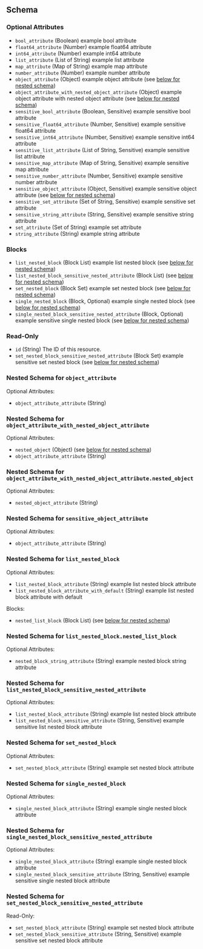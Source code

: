 ## Schema

### Optional Attributes

- `bool_attribute` (Boolean) example bool attribute
- `float64_attribute` (Number) example float64 attribute
- `int64_attribute` (Number) example int64 attribute
- `list_attribute` (List of String) example list attribute
- `map_attribute` (Map of String) example map attribute
- `number_attribute` (Number) example number attribute
- `object_attribute` (Object) example object attribute (see [below for nested schema](#nestedatt--object_attribute))
- `object_attribute_with_nested_object_attribute` (Object) example object attribute with nested object attribute (see [below for nested schema](#nestedatt--object_attribute_with_nested_object_attribute))
- `sensitive_bool_attribute` (Boolean, Sensitive) example sensitive bool attribute
- `sensitive_float64_attribute` (Number, Sensitive) example sensitive float64 attribute
- `sensitive_int64_attribute` (Number, Sensitive) example sensitive int64 attribute
- `sensitive_list_attribute` (List of String, Sensitive) example sensitive list attribute
- `sensitive_map_attribute` (Map of String, Sensitive) example sensitive map attribute
- `sensitive_number_attribute` (Number, Sensitive) example sensitive number attribute
- `sensitive_object_attribute` (Object, Sensitive) example sensitive object attribute (see [below for nested schema](#nestedatt--sensitive_object_attribute))
- `sensitive_set_attribute` (Set of String, Sensitive) example sensitive set attribute
- `sensitive_string_attribute` (String, Sensitive) example sensitive string attribute
- `set_attribute` (Set of String) example set attribute
- `string_attribute` (String) example string attribute

### Blocks

- `list_nested_block` (Block List) example list nested block (see [below for nested schema](#nestedblock--list_nested_block))
- `list_nested_block_sensitive_nested_attribute` (Block List) (see [below for nested schema](#nestedblock--list_nested_block_sensitive_nested_attribute))
- `set_nested_block` (Block Set) example set nested block (see [below for nested schema](#nestedblock--set_nested_block))
- `single_nested_block` (Block, Optional) example single nested block (see [below for nested schema](#nestedblock--single_nested_block))
- `single_nested_block_sensitive_nested_attribute` (Block, Optional) example sensitive single nested block (see [below for nested schema](#nestedblock--single_nested_block_sensitive_nested_attribute))

### Read-Only

- `id` (String) The ID of this resource.
- `set_nested_block_sensitive_nested_attribute` (Block Set) example sensitive set nested block (see [below for nested schema](#nestedblock--set_nested_block_sensitive_nested_attribute))

<a id="nestedatt--object_attribute"></a>
### Nested Schema for `object_attribute`

Optional Attributes:

- `object_attribute_attribute` (String)


<a id="nestedatt--object_attribute_with_nested_object_attribute"></a>
### Nested Schema for `object_attribute_with_nested_object_attribute`

Optional Attributes:

- `nested_object` (Object) (see [below for nested schema](#nestedobjatt--object_attribute_with_nested_object_attribute--nested_object))
- `object_attribute_attribute` (String)

<a id="nestedobjatt--object_attribute_with_nested_object_attribute--nested_object"></a>
### Nested Schema for `object_attribute_with_nested_object_attribute.nested_object`

Optional Attributes:

- `nested_object_attribute` (String)



<a id="nestedatt--sensitive_object_attribute"></a>
### Nested Schema for `sensitive_object_attribute`

Optional Attributes:

- `object_attribute_attribute` (String)


<a id="nestedblock--list_nested_block"></a>
### Nested Schema for `list_nested_block`

Optional Attributes:

- `list_nested_block_attribute` (String) example list nested block attribute
- `list_nested_block_attribute_with_default` (String) example list nested block attribute with default

Blocks:

- `nested_list_block` (Block List) (see [below for nested schema](#nestedblock--list_nested_block--nested_list_block))

<a id="nestedblock--list_nested_block--nested_list_block"></a>
### Nested Schema for `list_nested_block.nested_list_block`

Optional Attributes:

- `nested_block_string_attribute` (String) example nested block string attribute



<a id="nestedblock--list_nested_block_sensitive_nested_attribute"></a>
### Nested Schema for `list_nested_block_sensitive_nested_attribute`

Optional Attributes:

- `list_nested_block_attribute` (String) example list nested block attribute
- `list_nested_block_sensitive_attribute` (String, Sensitive) example sensitive list nested block attribute


<a id="nestedblock--set_nested_block"></a>
### Nested Schema for `set_nested_block`

Optional Attributes:

- `set_nested_block_attribute` (String) example set nested block attribute


<a id="nestedblock--single_nested_block"></a>
### Nested Schema for `single_nested_block`

Optional Attributes:

- `single_nested_block_attribute` (String) example single nested block attribute


<a id="nestedblock--single_nested_block_sensitive_nested_attribute"></a>
### Nested Schema for `single_nested_block_sensitive_nested_attribute`

Optional Attributes:

- `single_nested_block_attribute` (String) example single nested block attribute
- `single_nested_block_sensitive_attribute` (String, Sensitive) example sensitive single nested block attribute


<a id="nestedblock--set_nested_block_sensitive_nested_attribute"></a>
### Nested Schema for `set_nested_block_sensitive_nested_attribute`

Read-Only:

- `set_nested_block_attribute` (String) example set nested block attribute
- `set_nested_block_sensitive_attribute` (String, Sensitive) example sensitive set nested block attribute
